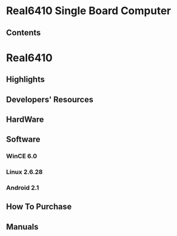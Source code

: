 # Real6410 Single Board Computer
## Contents
# Real6410
## Highlights
## Developers' Resources
## HardWare
## Software
### WinCE 6.0
### Linux 2.6.28
### Android 2.1
## How To Purchase
## Manuals
